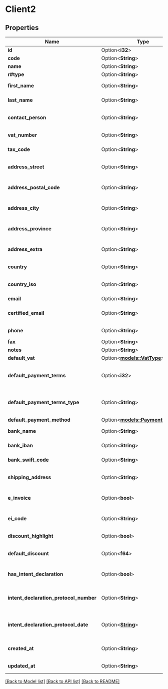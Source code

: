 # Client2

## Properties

Name | Type | Description | Notes
------------ | ------------- | ------------- | -------------
**id** | Option<**i32**> | Client id | [optional]
**code** | Option<**String**> | Client code | [optional]
**name** | Option<**String**> | Client name | [optional]
**r#type** | Option<**String**> | Client type | [optional]
**first_name** | Option<**String**> | Client first name | [optional]
**last_name** | Option<**String**> | Client last name | [optional]
**contact_person** | Option<**String**> | Client contact person | [optional]
**vat_number** | Option<**String**> | Client vat number | [optional]
**tax_code** | Option<**String**> | Client tax code | [optional]
**address_street** | Option<**String**> | Client address street | [optional]
**address_postal_code** | Option<**String**> | Client address postal code | [optional]
**address_city** | Option<**String**> | Client address city | [optional]
**address_province** | Option<**String**> | Client address province | [optional]
**address_extra** | Option<**String**> | Client address extra info | [optional]
**country** | Option<**String**> | Client country | [optional]
**country_iso** | Option<**String**> | Client country iso code | [optional]
**email** | Option<**String**> | Client email | [optional]
**certified_email** | Option<**String**> | Client certified email | [optional]
**phone** | Option<**String**> | Client phone | [optional]
**fax** | Option<**String**> | Client fax | [optional]
**notes** | Option<**String**> | Client extra | [optional]
**default_vat** | Option<[**models::VatType**](VatType.md)> |  | [optional]
**default_payment_terms** | Option<**i32**> | Client default payment terms | [optional]
**default_payment_terms_type** | Option<**String**> | Payment terms type | [optional][default to Standard]
**default_payment_method** | Option<[**models::PaymentMethod**](PaymentMethod.md)> |  | [optional]
**bank_name** | Option<**String**> | Client bank name | [optional]
**bank_iban** | Option<**String**> | Client bank iban | [optional]
**bank_swift_code** | Option<**String**> | Client bank swift code | [optional]
**shipping_address** | Option<**String**> | Client shipping address | [optional]
**e_invoice** | Option<**bool**> | Use e-invoices for this entity | [optional]
**ei_code** | Option<**String**> | Client e-invoice code  | [optional]
**discount_highlight** | Option<**bool**> | Highlight Discount | [optional]
**default_discount** | Option<**f64**> | Client default discount | [optional]
**has_intent_declaration** | Option<**bool**> | Client has intent declaration | [optional]
**intent_declaration_protocol_number** | Option<**String**> | Client intent declaration protocol number | [optional]
**intent_declaration_protocol_date** | Option<[**String**](string.md)> | Client intent declaration protocol date | [optional]
**created_at** | Option<**String**> | Client creation date | [optional]
**updated_at** | Option<**String**> | Client last update date | [optional]

[[Back to Model list]](../README.md#documentation-for-models) [[Back to API list]](../README.md#documentation-for-api-endpoints) [[Back to README]](../README.md)


